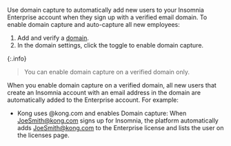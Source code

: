 Use domain capture to automatically add new users to your Insomnia Enterprise account when they sign up with a verified email domain.
To enable domain capture and auto-capture all new employees:
1. Add and verify a [domain](https://app.insomnia.rest/app/enterprise/domains/list).
1. In the domain settings, click the toggle to enable domain capture.

{:.info}
> You can enable domain capture on a verified domain only.

When you enable domain capture on a verified domain, all new users that create an Insomnia account with an email address in the domain are automatically added to the Enterprise account. For example:

- Kong uses @kong.com and enables Domain capture: When JoeSmith@kong.com signs up for Insomnia, the platform automatically adds JoeSmith@kong.com to the Enterprise license and lists the user on the licenses page.


<!-- @TODO: Clarify what happens if there are no seats available then point to enterprise user management to support getting more seats-->